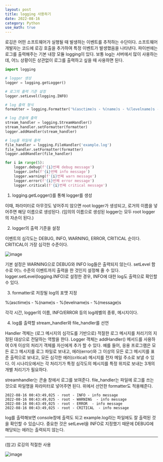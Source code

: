 ```yaml
---
layout: post
title: logging 사용하기
date: 2022-08-16
category: Python
use_math: true
---
```


로깅은 어떤 소프트웨어가 실행될 때 발생하는 이벤트를 추적하는 수단이다. 소프트웨어 개발자는 코드에 로깅 호출을 추가하여 특정 이벤트가 발생했음을 나타낸다.
파이썬에는 로그를 출력해주는 기본 내장 모듈 logging이 있다. 보통 log는 서버에서 많이 사용하는데, 어느 상황이든 상관없이 로그를 출력하고 싶을 때 사용하면 된다. 

```python
import logging

# logger 생성
logger = logging.getLogger()

# 로그의 출력 기준 설정
logger.setLevel(logging.INFO)

# log 출력 형식
formatter = logging.Formatter('%(asctime)s - %(name)s - %(levelname)s - %(message)s')

# log 콘솔에 출력
stream_handler = logging.StreamHandler()
stream_handler.setFormatter(formatter)
logger.addHandler(stream_handler)

# log를 파일에 출력
file_handler = logging.FileHandler('example.log')
file_handler.setFormatter(formatter)
logger.addHandler(file_handler)

for i in range(5):
    logger.debug(f'{i}번째 debug message')
    logger.info(f'{i}번째 info message')
    logger.warning(f'{i}번째 warn message')
    logger.error(f'{i}번째 error message')
    logger.critical(f'{i}번째 critical message')
```

1. logging.getLogger()를 통해 logger를 생성

이때, 파라미터로 아무것도 넣어주지 않으면 root logger가 생성되고, 로거의 이름을 넣어주면 해당 이름으로 생성된다.
(임의의 이름으로 생성된 logger는 모두 root logger의 자손이 된다.)

 

2. logger의 출력 기준을 설정

이벤트의 심각도는 DEBUG, INFO, WARNING, ERROR, CRITICAL 순이다. CRITICAL이 가장 심각한 수준이다.

![image](https://user-images.githubusercontent.com/61526722/184664128-d57b49d9-827c-47f0-8eb0-b29c75b89a51.png)

기본 설정은 WARNING으로 DEBUG와 INFO log들은 출력되지 않는다. 
setLevel 함수로 어느 수준의 이벤트까지 출력을 한 것인지 설정해 줄 수 있다.
logger.setLevel(logging.INFO)로 설정한 경우, INFO에 대한 log도 출력으로 확인할 수 있다.


3. formatter로 저장될 log의 포맷 지정

%(asctime)s - %(name)s - %(levelname)s - %(message)s

각각 시간, logger의 이름, INFO/ERROR 등의 log레벨의 종류, 메시지이다.



4. log를 출력할 stream_handler와 file_handler를 선언

Handler 객체는 (로그 메시지의 심각도를 기반으로) 적절한 로그 메시지를 처리기의 지정된 대상으로 전달하는 역할을 한다. 
Logger 객체는 addHandler() 메서드를 사용하여 0개 이상의 처리기 객체를 자신에게 추가 할 수 있다.
예를 들어, 응용 프로그램은 모든 로그 메시지를 로그 파일로 보내고, 에러(error)와 그 이상의 모든 로그 메시지를 표준 출력으로 보내고, 
모든 심각한 에러(critical) 메시지를 전자 메일 주소로 보낼 수 있다. 
이 시나리오에서는 각 처리기가 특정 심각도의 메시지를 특정 위치로 보내는 3개의 개별 처리기가 필요하다.

streamhandler는 콘솔 창에서 로그를 보여준다. file_handler는 파일에 로그를 쓰는 것으로 파일명을 파라미터로 넣어주면 된다.
위에서 선언한 formatter도 적용해준다. 


```
2022-08-16 00:43:49,025 - root - INFO - info message
2022-08-16 00:43:49,025 - root - WARNING  - info message
2022-08-16 00:43:49,025 - root - ERROR  - info message
2022-08-16 00:43:49,025 - root - CRITICAL  - info message
```

log를 출력해보면 console창에 출력도 되고 example.log라는 파일에도 잘 출력된 것을 확인할 수 있습니다. 중요한 것은 setLevel을 INFO로 지정했기 때문에 DEBUG에 해당되는 에러는 출력되지 않는다. 



---

(참고) 로깅의 적절한 사용 

![image](https://user-images.githubusercontent.com/61526722/184664719-086432c0-f743-451f-8c9e-0bb3a0e10eb9.png)

